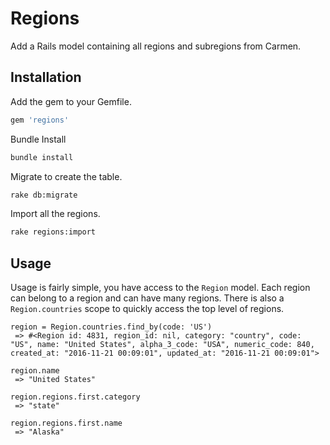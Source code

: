 # Regions

Add a Rails model containing all regions and subregions from Carmen.

## Installation

Add the gem to your Gemfile.

```rb
gem 'regions'
```

Bundle Install

```sh
bundle install
```

Migrate to create the table.

```sh
rake db:migrate
```

Import all the regions.

```sh
rake regions:import
```

## Usage

Usage is fairly simple, you have access to the `Region` model.  Each region can belong to a region and can have many
regions.  There is also a `Region.countries` scope to quickly access the top level of regions.

```
region = Region.countries.find_by(code: 'US')
 => #<Region id: 4831, region_id: nil, category: "country", code: "US", name: "United States", alpha_3_code: "USA", numeric_code: 840, created_at: "2016-11-21 00:09:01", updated_at: "2016-11-21 00:09:01">
 
region.name
 => "United States"
 
region.regions.first.category
 => "state"
 
region.regions.first.name
 => "Alaska"
```